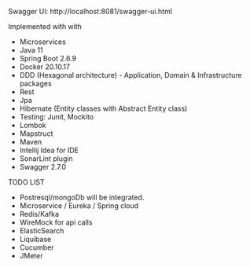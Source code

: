 Swagger UI: http://localhost:8081/swagger-ui.html

Implemented with with

- Microservices
- Java 11
- Spring Boot 2.6.9
- Docker 20.10.17
- DDD (Hexagonal architecture) - Application, Domain & Infrastructure packages 
- Rest
- Jpa
- Hibernate (Entity classes with Abstract Entity class)
- Testing: Junit, Mockito
- Lombok
- Mapstruct
- Maven
- Intellij Idea for IDE
- SonarLint plugin
- Swagger 2.7.0

TODO LIST
- Postresql/mongoDb will be integrated. 
- Microservice / Eureka / Spring cloud
- Redis/Kafka
- WireMock for api calls
- ElasticSearch
- Liquibase
- Cucumber
- JMeter
